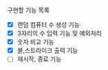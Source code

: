 구현할 기능 목록

- [x] 랜덤 컴퓨터 수 생성 기능
- [x] 3자리의 수 입력 기능 및 예외처리
- [x] 숫자 비교 기능
- [x] 볼,스트라이크 출력 기능
- [ ] 재시작, 종료 기능